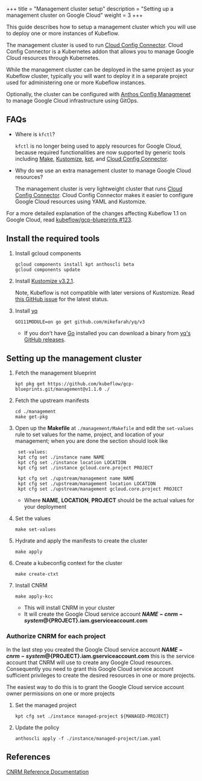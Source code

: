 +++
title = "Management cluster setup"
description = "Setting up a management cluster on Google Cloud"
weight = 3
+++

This guide describes how to setup a management cluster which you will use to deploy one or more instances of Kubeflow.

The management cluster is used to run [Cloud Config Connector](https://cloud.google.com/config-connector/docs/overview). Cloud Config Connector is a Kubernetes addon that allows you to manage Google Cloud resources through Kubernetes.

While the management cluster can be deployed in the same project as your Kubeflow cluster, typically you will want to deploy
it in a separate project used for administering one or more Kubeflow instances.

Optionally, the cluster can be configured with [Anthos Config Managmenet](https://cloud.google.com/anthos-config-management/docs) 
to manage Google Cloud infrastructure using GitOps.

## FAQs

* Where is `kfctl`?

   `kfctl` is no longer being used to apply resources for Google Cloud, because required functionalities are now supported by generic tools including [Make](https://www.gnu.org/software/make/), [Kustomize](https://kustomize.io), [kpt](https://googlecontainertools.github.io/kpt/), and [Cloud Config Connector](https://cloud.google.com/config-connector/docs/overview).

* Why do we use an extra management cluster to manage Google Cloud resources?

   The management cluster is very lightweight cluster that runs [Cloud Config Connector](https://cloud.google.com/config-connector/docs/overview). Cloud Config Connector makes it easier to configure Google Cloud resources using YAML and Kustomize.

For a more detailed explanation of the changes affecting Kubeflow 1.1 on Google Cloud, read [kubeflow/gcp-blueprints #123](https://github.com/kubeflow/gcp-blueprints/issues/123).

## Install the required tools

1. Install gcloud components

   ```
   gcloud components install kpt anthoscli beta
   gcloud components update
   ```

1. Install [Kustomize v3.2.1](https://github.com/kubernetes-sigs/kustomize/releases/tag/kustomize%2Fv3.2.1).

    Note, Kubeflow is not compatible with later versions of Kustomize. Read [this GitHub issue](https://github.com/kubeflow/manifests/issues/538) for the latest status.

1. Install [yq](https://github.com/mikefarah/yq)

   ```
   GO111MODULE=on go get github.com/mikefarah/yq/v3
   ```

   * If you don't have [Go](https://golang.org) installed you can download
     a binary from [yq's GitHub releases](https://github.com/mikefarah/yq/releases).
 
## Setting up the management cluster


1. Fetch the management blueprint

   ```
   kpt pkg get https://github.com/kubeflow/gcp-blueprints.git/management@v1.1.0 ./
   ```

1. Fetch the upstream manifests

   ```
   cd ./management
   make get-pkg
   ```

1. Open up the **Makefile** at `./management/Makefile` and edit the `set-values` rule to set values for the name, project, and location of your management; when you are done the section should look like

   ```  
    set-values: 
    kpt cfg set ./instance name NAME
    kpt cfg set ./instance location LOCATION
    kpt cfg set ./instance gcloud.core.project PROJECT
  
    kpt cfg set ./upstream/management name NAME
    kpt cfg set ./upstream/management location LOCATION
    kpt cfg set ./upstream/management gcloud.core.project PROJECT

   ```

   * Where **NAME**, **LOCATION**, **PROJECT** should be the actual values for your deployment

1. Set the values

   ```
   make set-values
   ```

1. Hydrate and apply the manifests to create the cluster

   ```
   make apply
   ```

1. Create a kubeconfig context for the cluster

   ```
   make create-ctxt
   ```

1. Install CNRM

   ```
   make apply-kcc
   ```

   * This will install CNRM in your cluster
   * It will create the Google Cloud service account **${NAME}-cnrm-system@${PROJECT}.iam.gserviceaccount.com**

### Authorize CNRM for each project

In the last step you created the Google Cloud service account **${NAME}-cnrm-system@${PROJECT}.iam.gserviceaccount.com**
this is the service account that CNRM will use to create any Google Cloud resources. Consequently
you need to grant this Google Cloud service account sufficient privileges to create the desired
resources in one or more projects. 

The easiest way to do this is to grant the Google Cloud service account owner permissions on one or more projects

1. Set the managed project

   ```
   kpt cfg set ./instance managed-project ${MANAGED-PROJECT}
   ```

1. Update the policy

   ```
   anthoscli apply -f ./instance/managed-project/iam.yaml 
   ```

## References

[CNRM Reference Documentation](https://cloud.google.com/config-connector/docs/reference/resources) 

